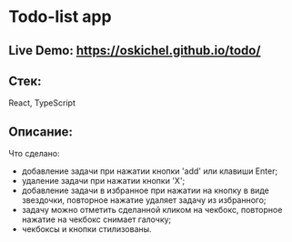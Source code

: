 # Todo-list app
## Live Demo: https://oskichel.github.io/todo/

## Стек:
React, TypeScript

## Описание:
Что сделано:
- добавление задачи при нажатии кнопки 'add' или клавиши Enter;
- удаление задачи при нажатии кнопки 'X';
- добавление задачи в избранное при нажатии на кнопку в виде звездочки, повторное нажатие удаляет задачу из избранного;
- задачу можно отметить сделанной кликом на чекбокс, повторное нажатие на чекбокс снимает галочку;
- чекбоксы и кнопки стилизованы.